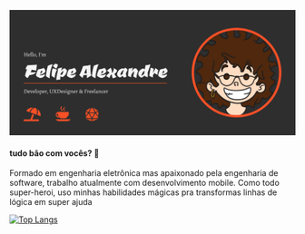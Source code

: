 ![](https://github.com/felipeSima/felipeSima/blob/main/recursos/Group%209.png)

#### tudo bão com vocês? 👋
Formado em engenharia eletrônica mas apaixonado pela engenharia de software, trabalho atualmente com desenvolvimento mobile.
Como todo super-heroi, uso minhas habilidades mágicas pra transformas linhas de lógica em super ajuda

<!--
[![Anurag's GitHub stats](https://github-readme-stats.vercel.app/api?username=felipeSima&count_private=true&show_icons=true&title_color=f75026&bg_color=2e2e2e&text_color=f5f5f5&icon_color=f75026&hide=issues,contribs)
](https://github.com/anuraghazra/github-readme-stats)
-->

[![Top Langs](https://github-readme-stats.vercel.app/api/top-langs/?username=felipeSima&layout=compact&title_color=f75026&bg_color=2e2e2e&text_color=f5f5f5)](https://github.com/anuraghazra/github-readme-stats)

<!--
**felipeSima/felipeSima** is a ✨ _special_ ✨ repository because its `README.md` (this file) appears on your GitHub profile.

Here are some ideas to get you started:

- 🔭 I’m currently working on ...
- 🌱 I’m currently learning ...
- 👯 I’m looking to collaborate on ...
- 🤔 I’m looking for help with ...
- 💬 Ask me about ...
- 📫 How to reach me: ...
- 😄 Pronouns: ...
- ⚡ Fun fact: ...
-->
